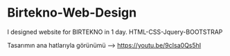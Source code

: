 # Birtekno-Web-Design
I designed website for BIRTEKNO in 1 day. HTML-CSS-Jquery-BOOTSTRAP

Tasarımın ana hatlarıyla görünümü --> https://youtu.be/9cIsa0Qs5hI
